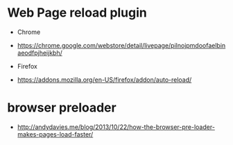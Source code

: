 # Web Page reload plugin
* Chrome
 - https://chrome.google.com/webstore/detail/livepage/pilnojpmdoofaelbinaeodfpjheijkbh/

* Firefox
 - https://addons.mozilla.org/en-US/firefox/addon/auto-reload/


# browser preloader
- http://andydavies.me/blog/2013/10/22/how-the-browser-pre-loader-makes-pages-load-faster/
